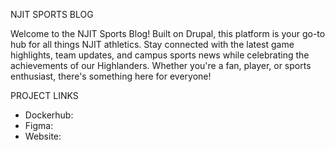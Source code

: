 NJIT SPORTS BLOG

Welcome to the NJIT Sports Blog! Built on Drupal, this platform is your go-to hub for all things NJIT athletics. Stay connected with the latest game highlights, team updates, and campus sports news while celebrating the achievements of our Highlanders. Whether you're a fan, player, or sports enthusiast, there's something here for everyone!

PROJECT LINKS

- Dockerhub:
- Figma:
- Website:
